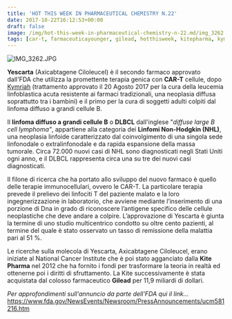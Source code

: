 ```yaml
---
title: 'HOT THIS WEEK IN PHARMACEUTICAL CHEMISTRY N.22'
date: 2017-10-22T16:12:53+00:00
draft: false
image: /img/hot-this-week-in-pharmaceutical-chemistry-n-22.md/img_3262.jpg?w=332
tags: [car-t, farmaceuticayounger, gilead, hotthisweek, kitepharma, kymriah, linfoma, yescarta]
---
```


![IMG_3262.JPG](/img/hot-this-week-in-pharmaceutical-chemistry-n-22.md/img_3262.jpg?w=332)

**Yescarta** (Axicabtagene Ciloleucel) è il secondo farmaco approvato dall'FDA che utilizza la promettente terapia genica con **CAR-T** cellule, dopo [Kymriah](https://silviavernotico.wordpress.com/2017/09/20/la-rivoluzione-delle-cellule-car-t-nellimmuno-oncologia/) (trattamento approvato il 20 Agosto 2017 per la cura della leucemia linfoblastica acuta resistente ai farmaci tradizionali, una neoplasia diffusa soprattutto tra i bambini) e il primo per la cura di soggetti adulti colpiti dal linfoma diffuso a grandi cellule B.

Il **linfoma diffuso a grandi cellule B** o **DLBCL** dall'inglese "_diffuse large B cell lymphoma"_, appartiene alla categoria dei **Linfomi Non-Hodgkin (NHL)**, una neoplasia linfoide caratterizzato dal coinvolgimento di una singola sede linfonodale o extralinfonodale e da rapida espansione della massa tumorale. Circa 72.000 nuovi casi di NHL sono diagnosticati negli Stati Uniti ogni anno, e il DLBCL rappresenta circa una su tre dei nuovi casi diagnosticati.

Il filone di ricerca che ha portato allo sviluppo del nuovo farmaco è quello delle terapie immunocellulari, ovvero le CAR-T. La particolare terapia prevede il prelievo dei linfociti T del paziente malato e la loro ingegnerizzazione in laboratorio, che avviene mediante l’inserimento di una porzione di Dna in grado di riconoscere l’antigene specifico delle cellule neoplastiche che deve andare a colpire. L’approvazione di Yescarta è giunta la termine di uno studio multicentrico condotto su oltre cento pazienti, al termine del quale è stato osservato un tasso di remissione della malattia pari al 51 %.

Le ricerche sulla molecola di Yescarta, Axicabtagene Ciloleucel, erano iniziate al National Cancer Institute che è poi stato agganciato dalla **Kite Pharma** nel 2012 che ha fornito i fondi per trasformare la teoria in realtà ed ottenerne poi i diritti di sfruttamento. La Kite successivamente è stata acquistata dal colosso farmaceutico **Gilead** per 11,9 miliardi di dollari.

_Per approfondimenti sull'annuncio da parte dell'FDA qui il link..._ https://www.fda.gov/NewsEvents/Newsroom/PressAnnouncements/ucm581216.htm